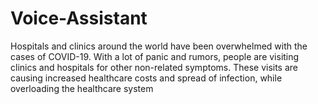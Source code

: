 # Voice-Assistant
Hospitals and clinics around the world have been overwhelmed with the cases of COVID-19. With a lot of  panic and rumors, people are visiting clinics and hospitals for other non-related symptoms. These visits are  causing increased healthcare costs and spread of infection, while overloading the healthcare system
